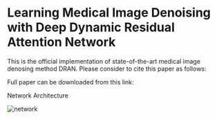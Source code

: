 # Learning Medical Image Denoising with Deep Dynamic Residual Attention Network

This is the official implementation of state-of-the-art medical image denosing method DRAN. Please consider to cite this paper as follows:

Full paper can be downloaded from this link:

Network Architecture

<img src = "https://user-images.githubusercontent.com/15001857/101247318-24858a00-3743-11eb-97eb-1fd5c2f93ce0.png" alt="network">

